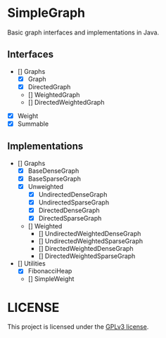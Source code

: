# SimpleGraph

Basic graph interfaces and implementations in Java.

## Interfaces

- [] Graphs
  - [x] Graph
  - [x] DirectedGraph
  - [] WeightedGraph
  - [] DirectedWeightedGraph
- [x] Weight
- [x] Summable

## Implementations

- [] Graphs
  - [x] BaseDenseGraph
  - [x] BaseSparseGraph
  - [x] Unweighted
    - [x] UndirectedDenseGraph
    - [x] UndirectedSparseGraph
    - [x] DirectedDenseGraph
    - [x] DirectedSparseGraph
  - [] Weighted
    - [] UndirectedWeightedDenseGraph
    - [] UndirectedWeightedSparseGraph
    - [] DirectedWeightedDenseGraph
    - [] DirectedWeightedSparseGraph
- [] Utilities
  - [x] FibonacciHeap
  - [] SimpleWeight

# LICENSE
This project is licensed under the [GPLv3 license](LICENSE).
